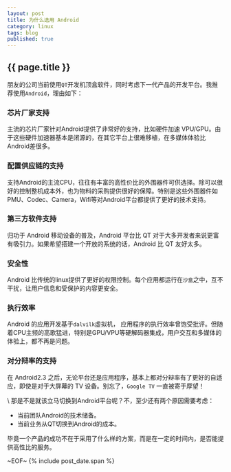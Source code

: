 ```yaml
---
layout: post
title: 为什么选用 Android
category: linux
tags: blog
published: true
---
```


## {{ page.title }}

朋友的公司当前使用`QT`开发机顶盒软件，同时考虑下一代产品的开发平台。我推荐使用`Android`，理由如下：

### 芯片厂家支持
主流的芯片厂家针对Android提供了非常好的支持，比如硬件加速 VPU/GPU。由于这些硬件加速器基本是闭源的，在其它平台上很难移植，在多媒体体验比Android差很多。

### 配置供应链的支持
支持Android的主流CPU，往往有丰富的高性价比的外围器件可供选择。除可以很好的控制整机成本外，也为物料的采购提供很好的保障。特别是这些外围器件如PMU、Codec、Camera，Wifi等对Android平台都提供了更好的技术支持。

### 第三方软件支持
归功于 Android 移动设备的普及，Android 平台比 QT 对于大多开发者来说更富有吸引力。如果希望搭建一个开放的系统的话，Android 比 QT 友好太多。

### 安全性
Android 比传统的linux提供了更好的权限控制。每个应用都运行在`沙盒`之中，互不干扰，让用户信息和受保护的内容更安全。

### 执行效率
Android 的应用开发基于`dalvilk`虚拟机， 应用程序的执行效率曾饱受批评。但随着CPU主频的高歌猛进，特别是GPU/VPU等硬解码器集成，用户交互和多媒体的体验上，都不再是问题。

### 对分辩率的支持
在 Android2.3 之后，无论平台还是应用程序，基本上都对分辩率有了更好的自适应，即使是对于大屏幕的 TV 设备。别忘了，`Google TV` 一直被寄于厚望！

\\
那是不是就该立马切换到Android平台呢？不，至少还有两个原因需要考虑：

- 当前团队Android的技术储备。
- 当前业务从QT切换到Android的成本。

毕竟一个产品的成功不在于采用了什么样的方案，而是在一定的时间内，是否能提供高性比的服务。


~EOF~ {% include post_date.span %}
